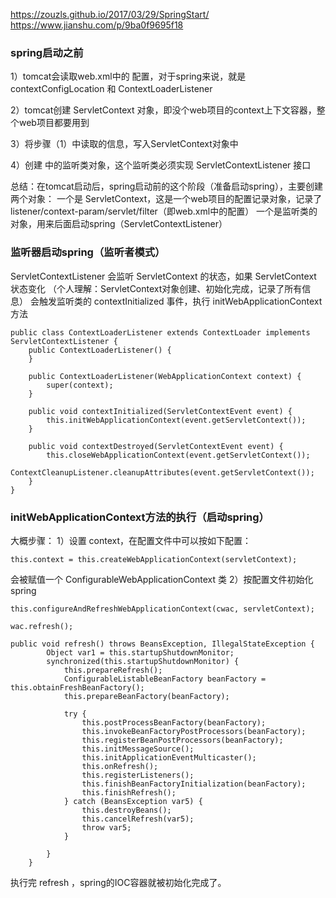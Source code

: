 https://zouzls.github.io/2017/03/29/SpringStart/
https://www.jianshu.com/p/9ba0f9695f18

<h3>spring启动之前</h3>

1）tomcat会读取web.xml中的 <listener> <context-param>配置，对于spring来说，就是 contextConfigLocation 和 ContextLoaderListener

2）tomcat创建 ServletContext 对象，即没个web项目的context上下文容器，整个web项目都要用到

3）将步骤（1）中读取的信息，写入ServletContext对象中

4）创建 <listener> 中的监听类对象，这个监听类必须实现 ServletContextListener 接口

总结：在tomcat启动后，spring启动前的这个阶段（准备启动spring），主要创建两个对象：
一个是 ServletContext，这是一个web项目的配置记录对象，记录了 listener/context-param/servlet/filter（即web.xml中的配置）
一个是监听类的对象，用来后面启动spring（ServletContextListener）

<h3>监听器启动spring（监听者模式）</h3>

ServletContextListener 会监听 ServletContext 的状态，如果 ServletContext 状态变化
（个人理解：ServletContext对象创建、初始化完成，记录了所有信息）
会触发监听类的 contextInitialized 事件，执行 initWebApplicationContext 方法

```
public class ContextLoaderListener extends ContextLoader implements ServletContextListener {
    public ContextLoaderListener() {
    }

    public ContextLoaderListener(WebApplicationContext context) {
        super(context);
    }

    public void contextInitialized(ServletContextEvent event) {
        this.initWebApplicationContext(event.getServletContext());
    }

    public void contextDestroyed(ServletContextEvent event) {
        this.closeWebApplicationContext(event.getServletContext());
        ContextCleanupListener.cleanupAttributes(event.getServletContext());
    }
}
```

<h3>initWebApplicationContext方法的执行（启动spring）</h3>
大概步骤：
1）设置 context，在配置文件中可以按如下配置：

```
this.context = this.createWebApplicationContext(servletContext);
```

会被赋值一个 ConfigurableWebApplicationContext 类
2）按配置文件初始化spring

```
this.configureAndRefreshWebApplicationContext(cwac, servletContext);
```

```
wac.refresh();
```

```
public void refresh() throws BeansException, IllegalStateException {
        Object var1 = this.startupShutdownMonitor;
        synchronized(this.startupShutdownMonitor) {
            this.prepareRefresh();
            ConfigurableListableBeanFactory beanFactory = this.obtainFreshBeanFactory();
            this.prepareBeanFactory(beanFactory);

            try {
                this.postProcessBeanFactory(beanFactory);
                this.invokeBeanFactoryPostProcessors(beanFactory);
                this.registerBeanPostProcessors(beanFactory);
                this.initMessageSource();
                this.initApplicationEventMulticaster();
                this.onRefresh();
                this.registerListeners();
                this.finishBeanFactoryInitialization(beanFactory);
                this.finishRefresh();
            } catch (BeansException var5) {
                this.destroyBeans();
                this.cancelRefresh(var5);
                throw var5;
            }

        }
    }
```

执行完 refresh ，spring的IOC容器就被初始化完成了。
